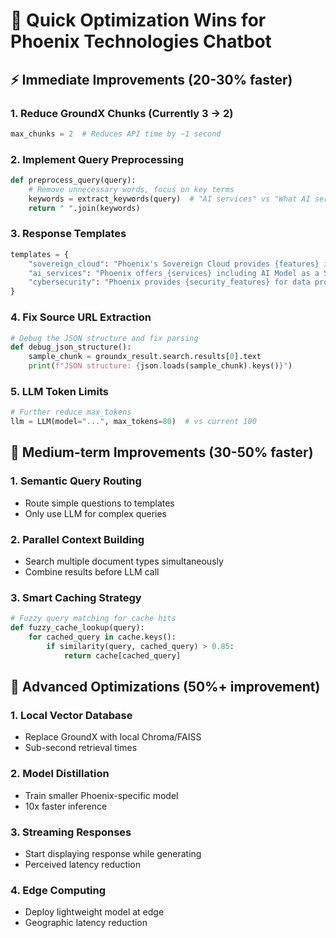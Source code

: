 # 🚀 Quick Optimization Wins for Phoenix Technologies Chatbot

## ⚡ Immediate Improvements (20-30% faster)

### 1. **Reduce GroundX Chunks** (Currently 3 → 2)
```python
max_chunks = 2  # Reduces API time by ~1 second
```

### 2. **Implement Query Preprocessing**
```python
def preprocess_query(query):
    # Remove unnecessary words, focus on key terms
    keywords = extract_keywords(query)  # "AI services" vs "What AI services do you offer?"
    return " ".join(keywords)
```

### 3. **Response Templates**
```python
templates = {
    "sovereign_cloud": "Phoenix's Sovereign Cloud provides {features} in Swiss data centers...",
    "ai_services": "Phoenix offers {services} including AI Model as a Service...",
    "cybersecurity": "Phoenix provides {security_features} for data protection..."
}
```

### 4. **Fix Source URL Extraction**
```python
# Debug the JSON structure and fix parsing
def debug_json_structure():
    sample_chunk = groundx_result.search.results[0].text
    print(f"JSON structure: {json.loads(sample_chunk).keys()}")
```

### 5. **LLM Token Limits**
```python
# Further reduce max_tokens
llm = LLM(model="...", max_tokens=80)  # vs current 100
```

## 🎯 Medium-term Improvements (30-50% faster)

### 1. **Semantic Query Routing**
- Route simple questions to templates
- Only use LLM for complex queries

### 2. **Parallel Context Building**
- Search multiple document types simultaneously
- Combine results before LLM call

### 3. **Smart Caching Strategy**
```python
# Fuzzy query matching for cache hits
def fuzzy_cache_lookup(query):
    for cached_query in cache.keys():
        if similarity(query, cached_query) > 0.85:
            return cache[cached_query]
```

## 🚀 Advanced Optimizations (50%+ improvement)

### 1. **Local Vector Database**
- Replace GroundX with local Chroma/FAISS
- Sub-second retrieval times

### 2. **Model Distillation**
- Train smaller Phoenix-specific model
- 10x faster inference

### 3. **Streaming Responses**
- Start displaying response while generating
- Perceived latency reduction

### 4. **Edge Computing**
- Deploy lightweight model at edge
- Geographic latency reduction
